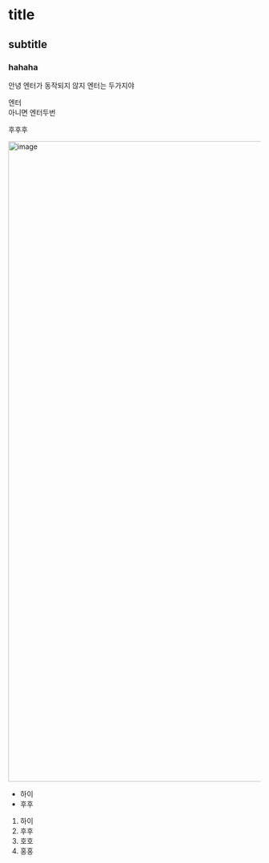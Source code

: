# title
## subtitle
### hahaha

안녕
엔터가 동작되지 않지
엔터는 두가지야

엔터<br/>
아니면 엔터두번

후후후

<img width="853" height="1280" alt="image" src="https://github.com/user-attachments/assets/820a384e-0380-4761-9f3b-ffc88d45aa96" />

* 하이
* 후후

1. 하이
2. 후후
3. 호호
4. 홍홍

